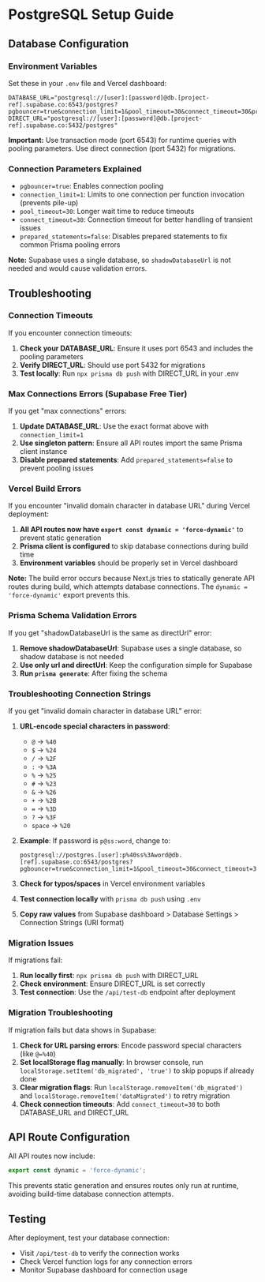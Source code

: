 # PostgreSQL Setup Guide

## Database Configuration

### Environment Variables

Set these in your `.env` file and Vercel dashboard:

```env
DATABASE_URL="postgresql://[user]:[password]@db.[project-ref].supabase.co:6543/postgres?pgbouncer=true&connection_limit=1&pool_timeout=30&connect_timeout=30&prepared_statements=false"
DIRECT_URL="postgresql://[user]:[password]@db.[project-ref].supabase.co:5432/postgres"
```

**Important:** Use transaction mode (port 6543) for runtime queries with pooling parameters. Use direct connection (port 5432) for migrations.

### Connection Parameters Explained

- `pgbouncer=true`: Enables connection pooling
- `connection_limit=1`: Limits to one connection per function invocation (prevents pile-up)
- `pool_timeout=30`: Longer wait time to reduce timeouts
- `connect_timeout=30`: Connection timeout for better handling of transient issues
- `prepared_statements=false`: Disables prepared statements to fix common Prisma pooling errors

**Note:** Supabase uses a single database, so `shadowDatabaseUrl` is not needed and would cause validation errors.

## Troubleshooting

### Connection Timeouts

If you encounter connection timeouts:

1. **Check your DATABASE_URL**: Ensure it uses port 6543 and includes the pooling parameters
2. **Verify DIRECT_URL**: Should use port 5432 for migrations
3. **Test locally**: Run `npx prisma db push` with DIRECT_URL in your .env

### Max Connections Errors (Supabase Free Tier)

If you get "max connections" errors:

1. **Update DATABASE_URL**: Use the exact format above with `connection_limit=1`
2. **Use singleton pattern**: Ensure all API routes import the same Prisma client instance
3. **Disable prepared statements**: Add `prepared_statements=false` to prevent pooling issues

### Vercel Build Errors

If you encounter "invalid domain character in database URL" during Vercel deployment:

1. **All API routes now have `export const dynamic = 'force-dynamic'`** to prevent static generation
2. **Prisma client is configured** to skip database connections during build time
3. **Environment variables** should be properly set in Vercel dashboard

**Note:** The build error occurs because Next.js tries to statically generate API routes during build, which attempts database connections. The `dynamic = 'force-dynamic'` export prevents this.

### Prisma Schema Validation Errors

If you get "shadowDatabaseUrl is the same as directUrl" error:

1. **Remove shadowDatabaseUrl**: Supabase uses a single database, so shadow database is not needed
2. **Use only url and directUrl**: Keep the configuration simple for Supabase
3. **Run `prisma generate`**: After fixing the schema

### Troubleshooting Connection Strings

If you get "invalid domain character in database URL" error:

1. **URL-encode special characters in password**:
   - `@` → `%40`
   - `$` → `%24`
   - `/` → `%2F`
   - `:` → `%3A`
   - `%` → `%25`
   - `#` → `%23`
   - `&` → `%26`
   - `+` → `%2B`
   - `=` → `%3D`
   - `?` → `%3F`
   - `space` → `%20`

2. **Example**: If password is `p@ss:word`, change to:
   ```
   postgresql://postgres.[user]:p%40ss%3Aword@db.[ref].supabase.co:6543/postgres?pgbouncer=true&connection_limit=1&pool_timeout=30&connect_timeout=30&prepared_statements=false
   ```

3. **Check for typos/spaces** in Vercel environment variables
4. **Test connection locally** with `prisma db push` using `.env`
5. **Copy raw values** from Supabase dashboard > Database Settings > Connection Strings (URI format)

### Migration Issues

If migrations fail:

1. **Run locally first**: `npx prisma db push` with DIRECT_URL
2. **Check environment**: Ensure DIRECT_URL is set correctly
3. **Test connection**: Use the `/api/test-db` endpoint after deployment

### Migration Troubleshooting

If migration fails but data shows in Supabase:

1. **Check for URL parsing errors**: Encode password special characters (like `@=%40`)
2. **Set localStorage flag manually**: In browser console, run `localStorage.setItem('db_migrated', 'true')` to skip popups if already done
3. **Clear migration flags**: Run `localStorage.removeItem('db_migrated')` and `localStorage.removeItem('dataMigrated')` to retry migration
4. **Check connection timeouts**: Add `connect_timeout=30` to both DATABASE_URL and DIRECT_URL

## API Route Configuration

All API routes now include:
```typescript
export const dynamic = 'force-dynamic';
```

This prevents static generation and ensures routes only run at runtime, avoiding build-time database connection attempts.

## Testing

After deployment, test your database connection:
- Visit `/api/test-db` to verify the connection works
- Check Vercel function logs for any connection errors
- Monitor Supabase dashboard for connection usage 